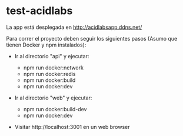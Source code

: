 # test-acidlabs

La app está desplegada en http://acidlabsapp.ddns.net/

Para correr el proyecto deben seguir los siguientes pasos (Asumo que tienen Docker y npm instalados): 

* Ir al directorio "api" y ejecutar:
  * npm run docker:network
  * npm run docker:redis
  * npm run docker:build
  * npm run docker:dev

* Ir al directorio "web" y ejecutar:
  * npm run docker:build-dev
  * npm run docker:dev

* Visitar http://localhost:3001 en un web browser
